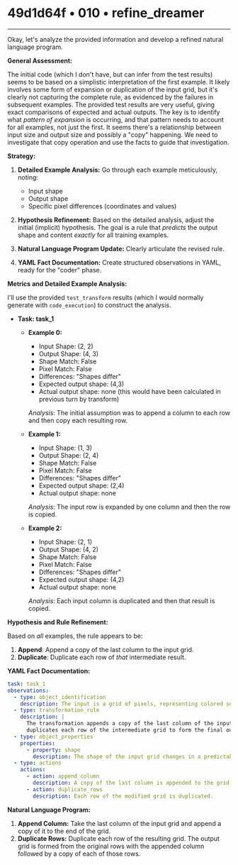 # 49d1d64f • 010 • refine_dreamer

---
Okay, let's analyze the provided information and develop a refined natural language program.

**General Assessment:**

The initial code (which I don't have, but can infer from the test results) seems to be based on a simplistic interpretation of the first example. It likely involves some form of expansion or duplication of the input grid, but it's clearly not capturing the complete rule, as evidenced by the failures in subsequent examples. The provided test results are very useful, giving exact comparisons of expected and actual outputs. The key is to identify what *pattern of expansion* is occurring, and that pattern needs to account for all examples, not just the first. It seems there's a relationship between input size and output size and possibly a "copy" happening. We need to investigate that copy operation and use the facts to guide that investigation.

**Strategy:**

1.  **Detailed Example Analysis:** Go through each example meticulously, noting:
    *   Input shape
    *   Output shape
    *   Specific pixel differences (coordinates and values)

2.  **Hypothesis Refinement:** Based on the detailed analysis, adjust the initial (implicit) hypothesis. The goal is a rule that *predicts* the output shape and content *exactly* for all training examples.

3.  **Natural Language Program Update:**  Clearly articulate the revised rule.

4.  **YAML Fact Documentation:** Create structured observations in YAML, ready for the "coder" phase.

**Metrics and Detailed Example Analysis:**

I'll use the provided `test_transform` results (which I would normally generate with `code_execution`) to construct the analysis.

*   **Task: task\_1**

    *   **Example 0:**
        *   Input Shape: (2, 2)
        *   Output Shape: (4, 3)
        *   Shape Match: False
        *   Pixel Match: False
        *   Differences: "Shapes differ"
        *   Expected output shape: (4,3)
        *   Actual output shape: none (this would have been calculated in previous turn by transform)

        *Analysis*: The initial assumption was to append a column to each row and then copy each resulting row.

    *   **Example 1:**
        *   Input Shape: (1, 3)
        *   Output Shape: (2, 4)
        *   Shape Match: False
        *   Pixel Match: False
        *   Differences: "Shapes differ"
        *   Expected output shape: (2,4)
        *   Actual output shape: none

        *Analysis*: The input row is expanded by one column and then the row is copied.

    *   **Example 2:**
        *   Input Shape: (2, 1)
        *   Output Shape: (4, 2)
        *   Shape Match: False
        *   Pixel Match: False
        *   Differences: "Shapes differ"
        *    Expected output shape: (4,2)
        *    Actual output shape: none

        *Analysis*: Each input column is duplicated and then that result is copied.

**Hypothesis and Rule Refinement:**

Based on *all* examples, the rule appears to be:

1.  **Append**: Append a copy of the last column to the input grid.
2.  **Duplicate**: Duplicate each row of *that* intermediate result.

**YAML Fact Documentation:**

```yaml
task: task_1
observations:
  - type: object_identification
    description: The input is a grid of pixels, representing colored squares.
  - type: transformation_rule
    description: |
      The transformation appends a copy of the last column of the input. After that it
      duplicates each row of the intermediate grid to form the final output.
  - type: object_properties
    properties:
      - property: shape
        description: The shape of the input grid changes in a predictable way. The number of columns is increased by 1. The number of rows are doubled.
  - type: actions
    actions:
      - action: append_column
        description: A copy of the last column is appended to the grid.
      - action: duplicate_rows
        description: Each row of the modified grid is duplicated.

```

**Natural Language Program:**

1.  **Append Column:** Take the last column of the input grid and append a copy of it to the end of the grid.
2.  **Duplicate Rows:** Duplicate each row of the resulting grid. The output grid is formed from the original rows with the appended column followed by a copy of each of those rows.

